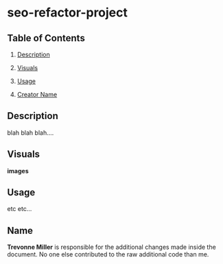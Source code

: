 # seo-refactor-project  

## Table of Contents  

1.  [Description](#Description)

2. [Visuals](#Visuals)

3. [Usage](#Usage)  

4. [Creator Name](#Name)  

## Description 

blah blah blah....

## Visuals 

**images**

## Usage 

etc etc...

## Name 

**Trevonne Miller** is responsible for the additional changes made inside the document. No one else contributed to the raw additional code than me.